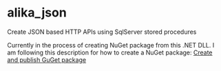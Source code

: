 # alika_json
Create JSON based HTTP APIs using SqlServer stored procedures

Currently in the process of creating NuGet package from this .NET DLL.  I am following this description for how to create a NuGet package:
[Create and publish GuGet package](https://docs.microsoft.com/en-us/nuget/quickstart/create-and-publish-a-package)
